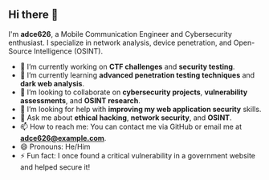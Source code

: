 ## Hi there 👋

I'm **adce626**, a Mobile Communication Engineer and Cybersecurity enthusiast. I specialize in network analysis, device penetration, and Open-Source Intelligence (OSINT).

- 🔭 I’m currently working on **CTF challenges** and **security testing**.
- 🌱 I’m currently learning **advanced penetration testing techniques** and **dark web analysis**.
- 👯 I’m looking to collaborate on **cybersecurity projects**, **vulnerability assessments**, and **OSINT research**.
- 🤔 I’m looking for help with **improving my web application security** skills.
- 💬 Ask me about **ethical hacking**, **network security**, and **OSINT**.
- 📫 How to reach me: You can contact me via GitHub or email me at **adce626@example.com**.
- 😄 Pronouns: He/Him
- ⚡ Fun fact: I once found a critical vulnerability in a government website and helped secure it!

<!-- You can add more here as you like! -->
